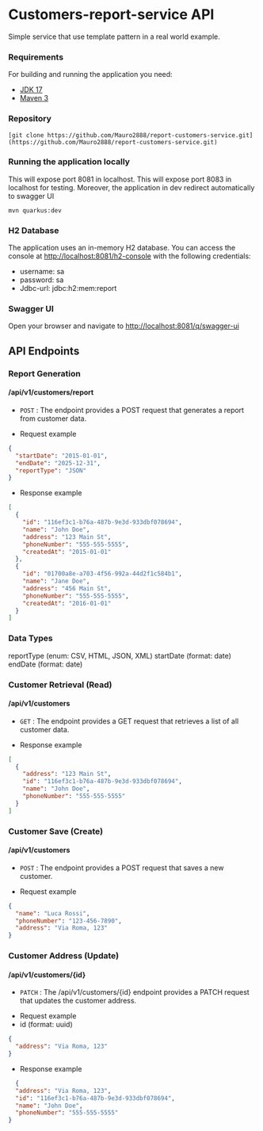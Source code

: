 # Customers-report-service API

Simple service that use template pattern in a real world example.

### Requirements
For building and running the application you need:

- [JDK 17](https://docs.aws.amazon.com/corretto/latest/corretto-17-ug/downloads-list.html)
- [Maven 3](https://maven.apache.org)

### Repository

```shell
[git clone https://github.com/Mauro2888/report-customers-service.git](https://github.com/Mauro2888/report-customers-service.git)
```

### Running the application locally
This will expose port 8081 in localhost.
This will expose port 8083 in localhost for testing.
Moreover, the application in dev redirect automatically to swagger UI
```shell
mvn quarkus:dev
```

### H2 Database
The application uses an in-memory H2 database.
You can access the console at [http://localhost:8081/h2-console](http://localhost:8081/h2-console)
with the following credentials:
- username: sa
- password: sa
- Jdbc-url: jdbc:h2:mem:report

### Swagger UI
Open your browser and navigate to [http://localhost:8081/q/swagger-ui](http://localhost:8081/q/swagger-ui/#/)


## API Endpoints
### Report Generation
####  /api/v1/customers/report
* `POST` : The endpoint provides a POST request that generates a report from customer data.
- Request example
```json
{
  "startDate": "2015-01-01",
  "endDate": "2025-12-31",
  "reportType": "JSON"
}
```
- Response example
```json
[
  {
    "id": "116ef3c1-b76a-487b-9e3d-933dbf078694",
    "name": "John Doe",
    "address": "123 Main St",
    "phoneNumber": "555-555-5555",
    "createdAt": "2015-01-01"
  },
  {
    "id": "01700a8e-a703-4f56-992a-44d2f1c584b1",
    "name": "Jane Doe",
    "address": "456 Main St",
    "phoneNumber": "555-555-5555",
    "createdAt": "2016-01-01"
  }
]
```
### Data Types

reportType (enum: CSV, HTML, JSON, XML)
startDate (format: date)
endDate (format: date)


### Customer Retrieval (Read)
####  /api/v1/customers
* `GET` : The endpoint provides a GET request that retrieves a list of all customer data.
- Response example
```json
[
  {
    "address": "123 Main St",
    "id": "116ef3c1-b76a-487b-9e3d-933dbf078694",
    "name": "John Doe",
    "phoneNumber": "555-555-5555"
  }
]
```

### Customer Save (Create)
####  /api/v1/customers
* `POST` : The endpoint provides a POST request that saves a new customer.
- Request example
```json
{
  "name": "Luca Rossi",
  "phoneNumber": "123-456-7890",
  "address": "Via Roma, 123"
}
```

### Customer Address (Update)
####  /api/v1/customers/{id}
* `PATCH` : The /api/v1/customers/{id} endpoint provides a PATCH request that updates the customer address.
- Request example
- id (format: uuid)
```json
{
  "address": "Via Roma, 123"
}
```

- Response example
```json
  {
  "address": "Via Roma, 123",
  "id": "116ef3c1-b76a-487b-9e3d-933dbf078694",
  "name": "John Doe",
  "phoneNumber": "555-555-5555"
}
```
